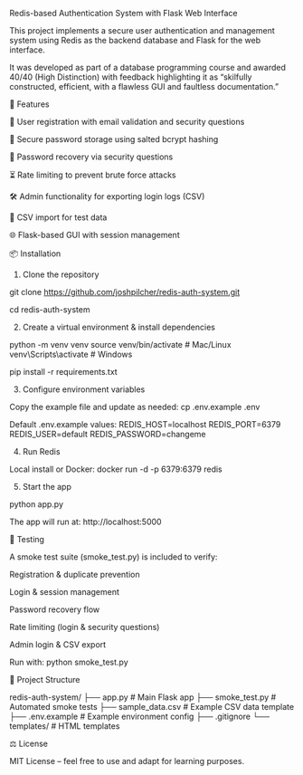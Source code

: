 Redis-based Authentication System with Flask Web Interface

This project implements a secure user authentication and management system using Redis as the backend database and Flask for the web interface.

It was developed as part of a database programming course and awarded 40/40 (High Distinction) with feedback highlighting it as “skilfully constructed, efficient, with a flawless GUI and faultless documentation.”

🚀 Features

🔐 User registration with email validation and security questions

🔑 Secure password storage using salted bcrypt hashing

🔄 Password recovery via security questions

⏳ Rate limiting to prevent brute force attacks

🛠️ Admin functionality for exporting login logs (CSV)

📂 CSV import for test data

🌐 Flask-based GUI with session management

📦 Installation
1. Clone the repository

git clone https://github.com/joshpilcher/redis-auth-system.git

cd redis-auth-system

2. Create a virtual environment & install dependencies

python -m venv venv
source venv/bin/activate # Mac/Linux
venv\Scripts\activate # Windows

pip install -r requirements.txt

3. Configure environment variables

Copy the example file and update as needed:
cp .env.example .env

Default .env.example values:
REDIS_HOST=localhost
REDIS_PORT=6379
REDIS_USER=default
REDIS_PASSWORD=changeme

4. Run Redis

Local install or Docker:
docker run -d -p 6379:6379 redis

5. Start the app

python app.py

The app will run at: http://localhost:5000

🧪 Testing

A smoke test suite (smoke_test.py) is included to verify:

Registration & duplicate prevention

Login & session management

Password recovery flow

Rate limiting (login & security questions)

Admin login & CSV export

Run with:
python smoke_test.py

📂 Project Structure

redis-auth-system/
├── app.py # Main Flask app
├── smoke_test.py # Automated smoke tests
├── sample_data.csv # Example CSV data template
├── .env.example # Example environment config
├── .gitignore
└── templates/ # HTML templates

⚖️ License

MIT License – feel free to use and adapt for learning purposes.
